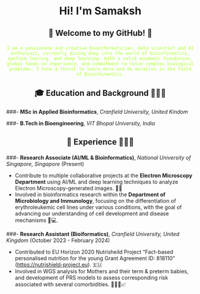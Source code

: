 # <p align="center">Hi! I'm Samaksh</p>


## <p align="center">👾 Welcome to my GitHub! 👾</p> 
<p align="center"><code style="color : greenyellow;">I am a passionate and creative bioinformatician, data scientist and AI enthusiast, currently diving deep into the world of bioinformatics, machine learing, and deep learning. With a solid academic foundation, global hands-on experience, and commitment to solve complex biological problems, I have a thirst to learn more and do miracles in the field of Bioinformatics.</code></p>


## <p align="center">🎓 **Education and Background** 👨🏻‍🎓</p>


###- **MSc in Applied Bioinformatics**, *Cranfield University, United Kindom*

  
###- **B.Tech in Bioengineering**, *VIT Bhopal University, India*


## <p align="center">🚀 **Experience** 👨🏻‍💻</p>


###- **Research Associate (AI/ML & Bioinformatics)**, *National University of Singapore, Singapore*  (Present)
  
  - Contribute to multiple collaborative projects at the **Electron Microscopy Department** using AI/ML and deep learning techniques to analyze Electron Microscopy-generated images. 🔬🦠
  - Involved in bioinformatics research within the **Department of Microbiology and Immunology**, focusing on the differentiation of erythroleukemic cell lines under various conditions, with the goal of advancing our understanding of cell development and disease mechanisms 🧬💻.
  

###- **Research Assistant (Bioiformatics)**, *Cranfield University, United Kingdom*  (October 2023 - February 2024)

  - Contributed to EU Horizon 2020 Nutrisheild Project “Fact-based personalised nutrition for
the young Grant Agreement ID: 818110” (https://nutrishield-project.eu). 🇪🇺
  - Involved in WGS analysis for Mothers and their term & preterm babies, and development of PRS models to assess corresponding risk associated with several comorbidities. 🧑‍🧒🧬📈

